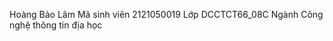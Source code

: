 Hoàng Bảo Lâm 
Mã sinh viên 2121050019
Lớp DCCTCT66_08C
Ngành Công nghệ thông tin địa học


<!---
HoangBaoLam2121050019/HoangBaoLam2121050019 is a ✨ special ✨ repository because its `README.md` (this file) appears on your GitHub profile.
You can click the Preview link to take a look at your changes.
--->
